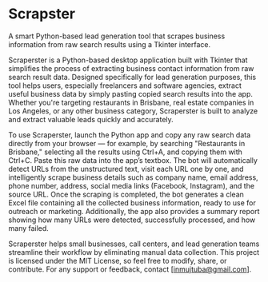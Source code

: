 # Scrapster
A smart Python-based lead generation tool that scrapes business information from raw search results using a Tkinter interface.

Scraperster is a Python-based desktop application built with Tkinter that simplifies the process of extracting business contact information from raw search result data. Designed specifically for lead generation purposes, this tool helps users, especially freelancers and software agencies, extract useful business data by simply pasting copied search results into the app. Whether you're targeting restaurants in Brisbane, real estate companies in Los Angeles, or any other business category, Scraperster is built to analyze and extract valuable leads quickly and accurately.

To use Scraperster, launch the Python app and copy any raw search data directly from your browser — for example, by searching "Restaurants in Brisbane," selecting all the results using Ctrl+A, and copying them with Ctrl+C. Paste this raw data into the app’s textbox. The bot will automatically detect URLs from the unstructured text, visit each URL one by one, and intelligently scrape business details such as company name, email address, phone number, address, social media links (Facebook, Instagram), and the source URL. Once the scraping is completed, the bot generates a clean Excel file containing all the collected business information, ready to use for outreach or marketing. Additionally, the app also provides a summary report showing how many URLs were detected, successfully processed, and how many failed.

Scraperster helps small businesses, call centers, and lead generation teams streamline their workflow by eliminating manual data collection. This project is licensed under the MIT License, so feel free to modify, share, or contribute. For any support or feedback, contact [inmujtuba@gmail.com].
